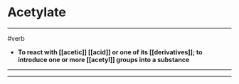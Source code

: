 # Acetylate
---
#verb
- **To react with [[acetic]] [[acid]] or one of its [[derivatives]]; to introduce one or more [[acetyl]] groups into a substance**
---
---

